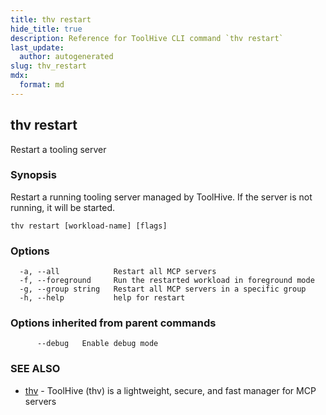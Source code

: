 ```yaml
---
title: thv restart
hide_title: true
description: Reference for ToolHive CLI command `thv restart`
last_update:
  author: autogenerated
slug: thv_restart
mdx:
  format: md
---
```


## thv restart

Restart a tooling server

### Synopsis

Restart a running tooling server managed by ToolHive. If the server is not running, it will be started.

```
thv restart [workload-name] [flags]
```

### Options

```
  -a, --all            Restart all MCP servers
  -f, --foreground     Run the restarted workload in foreground mode
  -g, --group string   Restart all MCP servers in a specific group
  -h, --help           help for restart
```

### Options inherited from parent commands

```
      --debug   Enable debug mode
```

### SEE ALSO

* [thv](thv.md)	 - ToolHive (thv) is a lightweight, secure, and fast manager for MCP servers

